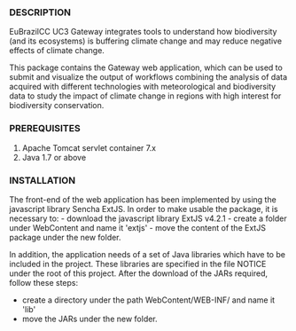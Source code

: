 <h3>DESCRIPTION</h3>

EuBrazilCC UC3 Gateway integrates tools to understand how biodiversity (and its ecosystems) is buffering climate change and may reduce negative effects of climate change.

This package contains the Gateway web application, which can be used to submit and visualize the output of workflows combining the analysis of data acquired with different technologies with meteorological and biodiversity data to study the impact of climate change in regions with high interest for biodiversity conservation.

<h3>PREREQUISITES</h3>
<ol>
  <li>Apache Tomcat servlet container 7.x</li>
  <li>Java 1.7 or above</li>
</ol>

<h3>INSTALLATION</h3>
The front-end of the web application has been implemented by using the javascript library Sencha ExtJS. In order to make usable the package, it is necessary to:
- download the javascript library ExtJS v4.2.1
- create a folder under WebContent and name it 'extjs'
- move the content of the ExtJS package under the new folder.

In addition, the application needs of a set of Java libraries which have to be included in the project. These libraries are specified in the file NOTICE under the root of this project.
After the download of the JARs required, follow these steps:
- create a directory under the path WebContent/WEB-INF/ and name it 'lib'
- move the JARs under the new folder.
